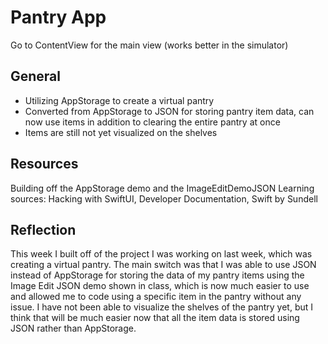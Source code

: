 #  Pantry App
Go to ContentView for the main view (works better in the simulator)

## General
* Utilizing AppStorage to create a virtual pantry
* Converted from AppStorage to JSON for storing pantry item data, can now use items in addition to clearing the entire pantry at once
* Items are still not yet visualized on the shelves

## Resources
Building off the AppStorage demo and the ImageEditDemoJSON
Learning sources: Hacking with SwiftUI, Developer Documentation, Swift by Sundell

## Reflection
This week I built off of the project I was working on last week, which was creating a virtual pantry. The main switch was that I was able to use JSON instead of AppStorage for storing the data of my pantry items using the Image Edit JSON demo shown in class, which is now much easier to use and allowed me to code using a specific item in the pantry without any issue. I have not been able to visualize the shelves of the pantry yet, but I think that will be much easier now that all the item data is stored using JSON rather than AppStorage. 
